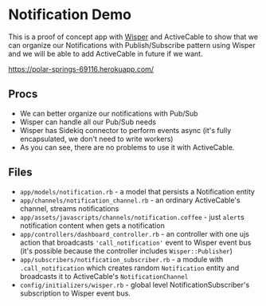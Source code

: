 # Notification Demo

This is a proof of concept app with [Wisper](https://github.com/krisleech/wisper) and ActiveCable to show that we can organize our Notifications with Publish/Subscribe pattern using Wisper and we will be able to add ActiveCable in future if we want.

https://polar-springs-69116.herokuapp.com/

## Procs

* We can better organize our notifications with Pub/Sub
* Wisper can handle all our Pub/Sub needs
* Wisper has Sidekiq connector to perform events async (it's fully encapsulated, we don't need to write workers)
* As you can see, there are no problems to use it with ActiveCable.

## Files

* `app/models/notification.rb` - a model that persists a Notification entity
* `app/channels/notification_channel.rb` - an ordinary ActiveCable's channel, streams notifications
* `app/assets/javascripts/channels/notification.coffee` - just `alert`s notification content when gets a notification
* `app/controllers/dashboard_controller.rb` - an controller with one ujs action that broadcasts `'call_notification'` event to Wisper event bus (it's possible because the controller includes `Wisper::Publisher`)
* `app/subscribers/notification_subscriber.rb` - a module with `.call_notification` which creates random `Notification` entity and broadcasts it to ActiveCable's `NotificationChannel`
* `config/initializers/wisper.rb` - global level NotificationSubscriber's subscription to Wisper event bus.